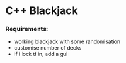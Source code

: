 # C++ Blackjack

### Requirements:
 - working blackjack with some randomisation
 - customise number of decks
 - if i lock tf in, add a gui
